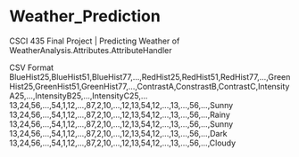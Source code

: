 # Weather_Prediction
CSCI 435 Final Project | Predicting Weather of WeatherAnalysis.Attributes.AttributeHandler


CSV Format
BlueHist25,BlueHist51,BlueHist77,...,RedHist25,RedHist51,RedHist77,...,GreenHist25,GreenHist51,GreenHist77,...,ContrastA,ConstrastB,ContrastC,IntensityA25,...,IntensityB25,...,IntensityC25,...
13,24,56,...,54,1,12,...,87,2,10,...,12,13,54,12,...,13,...,56,...,Sunny
13,24,56,...,54,1,12,...,87,2,10,...,12,13,54,12,...,13,...,56,...,Rainy
13,24,56,...,54,1,12,...,87,2,10,...,12,13,54,12,...,13,...,56,...,Sunny
13,24,56,...,54,1,12,...,87,2,10,...,12,13,54,12,...,13,...,56,...,Dark
13,24,56,...,54,1,12,...,87,2,10,...,12,13,54,12,...,13,...,56,...,Cloudy
